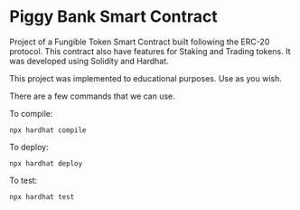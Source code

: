 # Piggy Bank Smart Contract

Project of a Fungible Token Smart Contract built following the ERC-20 protocol. This contract also have features for Staking and Trading tokens. It was developed using Solidity and Hardhat.

This project was implemented to educational purposes. Use as you wish.

There are a few commands that we can use.

To compile:
```shell
npx hardhat compile
```

To deploy:

```shell
npx hardhat deploy
```

To test:
```shell
npx hardhat test
```
